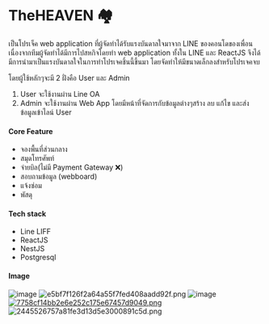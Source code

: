 # **TheHEAVEN 🏘**

เป็นโปรเจ็ค web application ที่ผู้จัดทำได้รับแรงบันดาลใจมาจาก LINE ของคอนโดของเพื่อน
เนื่องจากทีมผู้จัดทำได้มีการไปสหกิจโดยทำ web application ทั้งใน LINE และ ReactJS
จึงได้มีการนำมาเป็นแรงบันดาลใจในการทำโปรเจคชิ้นนี้ขึ้นมา โดยจัดทำให้มีขนาดเล็กลงสำหรับโปรเจคจบ

โดยผู้ใช้หลักๆจะมี 2 ฝั่งคือ User และ Admin

1. User จะใช้งานผ่าน Line OA
2. Admin จะใช้งานผ่าน Web App โดยมีหน้าที่จัดการกับข้อมูลต่างๆสร้าง ลบ แก้ไข และส่งข้อมูลเข้าไลน์ User

#### **Core Feature**

* จองพื้นที่ส่วนกลาง
* สมุดโทรศัพท์
* จ่ายบิล(ไม่มี Payment Gateway ❌)
* สอบถามข้อมูล (webboard)
* แจ้งซ่อม
* พัสดุ
#### **Tech stack**

* Line LIFF
* ReactJS
* NestJS
* Postgresql
#### **Image**

  ![image](https://user-images.githubusercontent.com/108406986/186454722-327e9d8d-9e71-488e-ba98-83aead7f9889.png)
  ![e5bf7f126f2a64a55f7fed408aadd92f.png](https://www.img.in.th/images/e5bf7f126f2a64a55f7fed408aadd92f.png)
  ![image](https://user-images.githubusercontent.com/108406986/186328050-e7ec069f-994f-4ca6-8a13-d1ec44eed792.png)
  [![7758cf14bb2e6e252c175e67457d9049.png](https://www.img.in.th/images/7758cf14bb2e6e252c175e67457d9049.png)](https://www.img.in.th/image/H36VJp)![2445526757a81fe3d13d5e3000891c5d.png](https://www.img.in.th/images/2445526757a81fe3d13d5e3000891c5d.png)
